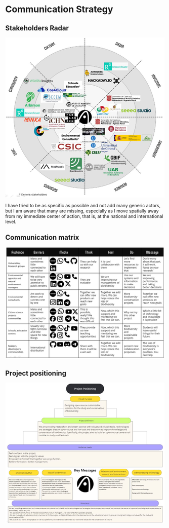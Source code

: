 # **Communication Strategy**

## Stakeholders Radar

![My stakeholders radar](../images/MT_StakeholdersRadar.JPG)

I have tried to be as specific as possible and not add many generic actors, but I am aware that many are missing, especially as I move spatially away from my immediate center of action, that is, at the national and international level.

## Communication matrix

![Communication matrix](../images/MP_CommunicationMatrix.JPG)

## Project positioning

![Project positioning](../images/T3-01-ProjectPositioning.JPG)